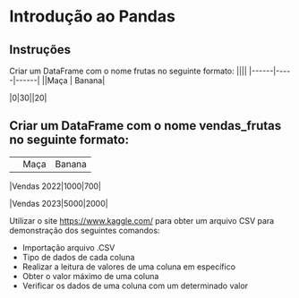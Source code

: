 # Introdução ao Pandas

Instruções
-
Criar um DataFrame com o nome frutas no seguinte formato:
||||
|------|-----|------|
||Maça | Banana|

|0|30||20|


Criar um DataFrame com o nome vendas_frutas no seguinte formato:
- 
||||
|----|-----|-----|
||Maça |Banana|

|Vendas 2022|1000|700|

|Vendas 2023|5000|2000|


Utilizar o site https://www.kaggle.com/ para obter um arquivo CSV para demonstração dos seguintes comandos:
- Importação arquivo .CSV
- Tipo de dados de cada coluna
- Realizar a leitura de valores de uma coluna em específico
- Obter o valor máximo de uma coluna
- Verificar os dados de uma coluna com um determinado valor

